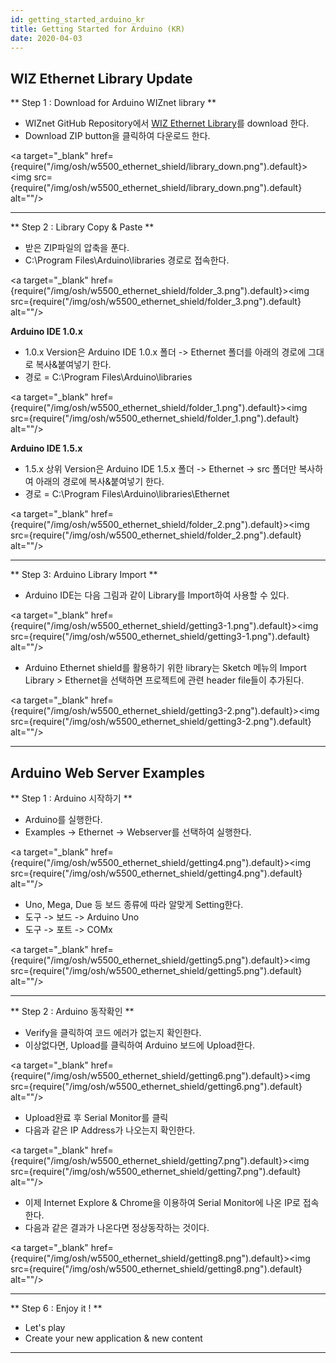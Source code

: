 ```yaml
---
id: getting_started_arduino_kr
title: Getting Started for Arduino (KR)
date: 2020-04-03
---
```


## WIZ Ethernet Library Update

** Step 1 : Download for Arduino WIZnet library **

  - WIZnet GitHub Repository에서 [WIZ Ethernet
    Library](https://github.com/Wiznet/WIZ_Ethernet_Library)를 download
    한다.
  - Download ZIP button을 클릭하여 다운로드 한다.

<a target="_blank" href={require("/img/osh/w5500_ethernet_shield/library_down.png").default}><img src={require("/img/osh/w5500_ethernet_shield/library_down.png").default} alt=""/></a>

-----

** Step 2 : Library Copy & Paste **

  - 받은 ZIP파일의 압축을 푼다.
  - C:\\Program Files\\Arduino\\libraries 경로로 접속한다.

<a target="_blank" href={require("/img/osh/w5500_ethernet_shield/folder_3.png").default}><img src={require("/img/osh/w5500_ethernet_shield/folder_3.png").default} alt=""/></a>

**Arduino IDE 1.0.x**

  - 1.0.x Version은 Arduino IDE 1.0.x 폴더 -\> Ethernet 폴더를 아래의 경로에 그대로
    복사&붙여넣기 한다.
  - 경로 = C:\\Program Files\\Arduino\\libraries

<a target="_blank" href={require("/img/osh/w5500_ethernet_shield/folder_1.png").default}><img src={require("/img/osh/w5500_ethernet_shield/folder_1.png").default} alt=""/></a>

**Arduino IDE 1.5.x**

  - 1.5.x 상위 Version은 Arduino IDE 1.5.x 폴더 -\> Ethernet -\> src 폴더만 복사하여
    아래의 경로에 복사&붙여넣기 한다.
  - 경로 = C:\\Program Files\\Arduino\\libraries\\Ethernet

<a target="_blank" href={require("/img/osh/w5500_ethernet_shield/folder_2.png").default}><img src={require("/img/osh/w5500_ethernet_shield/folder_2.png").default} alt=""/></a>

-----

** Step 3: Arduino Library Import **

  - Arduino IDE는 다음 그림과 같이 Library를 Import하여 사용할 수 있다.

<a target="_blank" href={require("/img/osh/w5500_ethernet_shield/getting3-1.png").default}><img src={require("/img/osh/w5500_ethernet_shield/getting3-1.png").default} alt=""/></a>

  - Arduino Ethernet shield를 활용하기 위한 library는 Sketch 메뉴의 Import Library
    \> Ethernet을 선택하면 프로젝트에 관련 header file들이 추가된다.

<a target="_blank" href={require("/img/osh/w5500_ethernet_shield/getting3-2.png").default}><img src={require("/img/osh/w5500_ethernet_shield/getting3-2.png").default} alt=""/></a>

-----

## Arduino Web Server Examples

** Step 1 : Arduino 시작하기 **

  - Arduino를 실행한다.
  - Examples -\> Ethernet -\> Webserver를 선택하여 실행한다.

<a target="_blank" href={require("/img/osh/w5500_ethernet_shield/getting4.png").default}><img src={require("/img/osh/w5500_ethernet_shield/getting4.png").default} alt=""/></a>

  - Uno, Mega, Due 등 보드 종류에 따라 알맞게 Setting한다.
  - 도구 -\> 보드 -\> Arduino Uno
  - 도구 -\> 포트 -\> COMx

<a target="_blank" href={require("/img/osh/w5500_ethernet_shield/getting5.png").default}><img src={require("/img/osh/w5500_ethernet_shield/getting5.png").default} alt=""/></a>

-----

** Step 2 : Arduino 동작확인 **

  - Verify을 클릭하여 코드 에러가 없는지 확인한다.
  - 이상없다면, Upload를 클릭하여 Arduino 보드에 Upload한다.

<a target="_blank" href={require("/img/osh/w5500_ethernet_shield/getting6.png").default}><img src={require("/img/osh/w5500_ethernet_shield/getting6.png").default} alt=""/></a>

  - Upload완료 후 Serial Monitor를 클릭
  - 다음과 같은 IP Address가 나오는지 확인한다.

<a target="_blank" href={require("/img/osh/w5500_ethernet_shield/getting7.png").default}><img src={require("/img/osh/w5500_ethernet_shield/getting7.png").default} alt=""/></a>

  - 이제 Internet Explore & Chrome을 이용하여 Serial Monitor에 나온 IP로 접속한다.
  - 다음과 같은 결과가 나온다면 정상동작하는 것이다.

<a target="_blank" href={require("/img/osh/w5500_ethernet_shield/getting8.png").default}><img src={require("/img/osh/w5500_ethernet_shield/getting8.png").default} alt=""/></a>

-----

** Step 6 : Enjoy it \! **

  - Let's play
  - Create your new application & new content

-----
